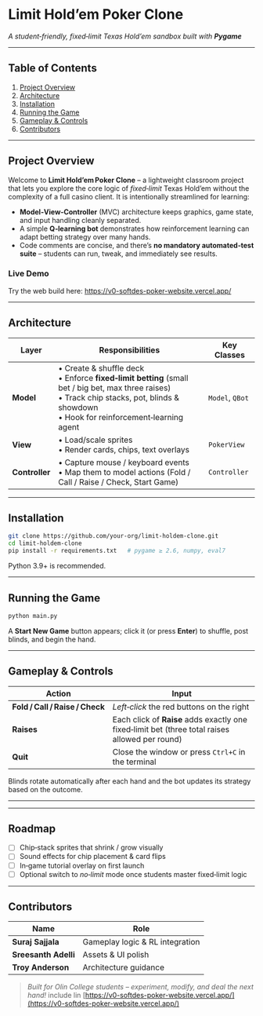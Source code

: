 # Limit Hold’em Poker Clone

*A student‑friendly, fixed‑limit Texas Hold’em sandbox built with **Pygame***

---

## Table of Contents

1. [Project Overview](#project-overview)
2. [Architecture](#architecture)
3. [Installation](#installation)
4. [Running the Game](#running-the-game)
5. [Gameplay & Controls](#gameplay--controls)
6. [Contributors](#contributors)

---

## Project Overview

Welcome to **Limit Hold’em Poker Clone** – a lightweight classroom project that lets you explore the core logic of *fixed‑limit* Texas Hold’em without the complexity of a full casino client.  It is intentionally streamlined for learning:

* **Model‑View‑Controller** (MVC) architecture keeps graphics, game state, and input handling cleanly separated.
* A simple **Q‑learning bot** demonstrates how reinforcement learning can adapt betting strategy over many hands.
* Code comments are concise, and there’s **no mandatory automated‑test suite** – students can run, tweak, and immediately see results.

  
### Live Demo  
Try the web build here: <https://v0-softdes-poker-website.vercel.app/>


---

## Architecture

| Layer          | Responsibilities                                                                                                                                                                               | Key Classes     |
| -------------- | ---------------------------------------------------------------------------------------------------------------------------------------------------------------------------------------------- | --------------- |
| **Model**      | • Create & shuffle deck<br>• Enforce **fixed‑limit betting** (small bet / big bet, max three raises)<br>• Track chip stacks, pot, blinds & showdown<br>• Hook for reinforcement‑learning agent | `Model`, `QBot` |
| **View**       | • Load/scale sprites<br>• Render cards, chips, text overlays                                                                                                                                   | `PokerView`     |
| **Controller** | • Capture mouse / keyboard events<br>• Map them to model actions (Fold / Call / Raise / Check, Start Game)                                                                                     | `Controller`    |

---

## Installation

```bash
git clone https://github.com/your‑org/limit‑holdem‑clone.git
cd limit‑holdem‑clone
pip install -r requirements.txt   # pygame ≥ 2.6, numpy, eval7
```

Python 3.9+ is recommended.

---

## Running the Game

```bash
python main.py
```

A **Start New Game** button appears; click it (or press **Enter**) to shuffle, post blinds, and begin the hand.

---

## Gameplay & Controls

| Action                          | Input                                                                                           |
| ------------------------------- | ----------------------------------------------------------------------------------------------- |
| **Fold / Call / Raise / Check** | *Left‑click* the red buttons on the right                                                       |
| **Raises**                      | Each click of **Raise** adds exactly one fixed‑limit bet (three total raises allowed per round) |
| **Quit**                        | Close the window or press `Ctrl+C` in the terminal                                              |

Blinds rotate automatically after each hand and the bot updates its strategy based on the outcome.

---

---

## Roadmap

* [ ] Chip‑stack sprites that shrink / grow visually
* [ ] Sound effects for chip placement & card flips
* [ ] In‑game tutorial overlay on first launch
* [ ] Optional switch to *no‑limit* mode once students master fixed‑limit logic

---

## Contributors

| Name                 | Role                            |
| -------------------- | ------------------------------- |
| **Suraj Sajjala**    | Gameplay logic & RL integration |
| **Sreesanth Adelli** | Assets & UI polish              |
| **Troy Anderson**    | Architecture guidance           |

> *Built for Olin College students – experiment, modify, and deal the next hand!*  include lin [https://v0-softdes-poker-website.vercel.app/](https://v0-softdes-poker-website.vercel.app/)
